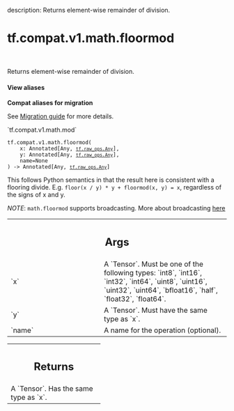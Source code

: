description: Returns element-wise remainder of division.

<div itemscope itemtype="http://developers.google.com/ReferenceObject">
<meta itemprop="name" content="tf.compat.v1.math.floormod" />
<meta itemprop="path" content="Stable" />
</div>

# tf.compat.v1.math.floormod

<!-- Insert buttons and diff -->

<table class="tfo-notebook-buttons tfo-api nocontent" align="left">

</table>



Returns element-wise remainder of division.


<section class="expandable">
  <h4 class="showalways">View aliases</h4>
  <p>
<b>Compat aliases for migration</b>
<p>See
<a href="https://www.tensorflow.org/guide/migrate">Migration guide</a> for
more details.</p>
<p>`tf.compat.v1.math.mod`</p>
</p>
</section>

<pre class="devsite-click-to-copy prettyprint lang-py tfo-signature-link">
<code>tf.compat.v1.math.floormod(
    x: Annotated[Any, <a href="../../../../tf/raw_ops/Any.md"><code>tf.raw_ops.Any</code></a>],
    y: Annotated[Any, <a href="../../../../tf/raw_ops/Any.md"><code>tf.raw_ops.Any</code></a>],
    name=None
) -> Annotated[Any, <a href="../../../../tf/raw_ops/Any.md"><code>tf.raw_ops.Any</code></a>]
</code></pre>



<!-- Placeholder for "Used in" -->

This follows Python semantics in that the
result here is consistent with a flooring divide. E.g.
`floor(x / y) * y + floormod(x, y) = x`, regardless of the signs of x and y.

*NOTE*: `math.floormod` supports broadcasting. More about broadcasting
[here](http://docs.scipy.org/doc/numpy/user/basics.broadcasting.html)

<!-- Tabular view -->
 <table class="responsive fixed orange">
<colgroup><col width="214px"><col></colgroup>
<tr><th colspan="2"><h2 class="add-link">Args</h2></th></tr>

<tr>
<td>
`x`<a id="x"></a>
</td>
<td>
A `Tensor`. Must be one of the following types: `int8`, `int16`, `int32`, `int64`, `uint8`, `uint16`, `uint32`, `uint64`, `bfloat16`, `half`, `float32`, `float64`.
</td>
</tr><tr>
<td>
`y`<a id="y"></a>
</td>
<td>
A `Tensor`. Must have the same type as `x`.
</td>
</tr><tr>
<td>
`name`<a id="name"></a>
</td>
<td>
A name for the operation (optional).
</td>
</tr>
</table>



<!-- Tabular view -->
 <table class="responsive fixed orange">
<colgroup><col width="214px"><col></colgroup>
<tr><th colspan="2"><h2 class="add-link">Returns</h2></th></tr>
<tr class="alt">
<td colspan="2">
A `Tensor`. Has the same type as `x`.
</td>
</tr>

</table>

